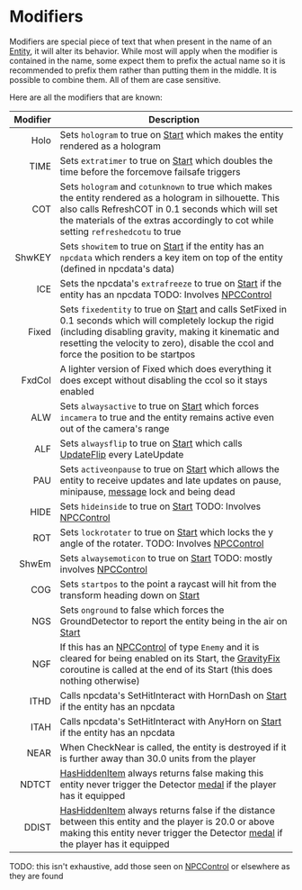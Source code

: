 # Modifiers

Modifiers are special piece of text that when present in the name of an [Entity](../Entity.md), it will alter its behavior. While most will apply when the modifier is contained in the name, some expect them to prefix the actual name so it is recommended to prefix them rather than putting them in the middle. It is possible to combine them. All of them are case sensitive.

Here are all the modifiers that are known:

|Modifier|Description|
|--------:|-----------|
|Holo|Sets `hologram` to true on [Start](Start.md) which makes the entity rendered as a hologram|
|TIME|Sets `extratimer` to true on [Start](Start.md) which doubles the time before the forcemove failsafe triggers|
|COT|Sets `hologram` and `cotunknown` to true which makes the entity rendered as a hologram in silhouette. This also calls RefreshCOT in 0.1 seconds which will set the materials of the extras accordingly to cot while setting `refreshedcotu` to true|
|ShwKEY|Sets `showitem` to true on [Start](Start.md) if the entity has an `npcdata` which renders a key item on top of the entity (defined in npcdata's data)|
|ICE|Sets the npcdata's `extrafreeze` to true on [Start](Start.md) if the entity has an npcdata TODO: Involves [NPCControl](../NPCControl/NPCControl.md)|
|Fixed|Sets `fixedentity` to true on [Start](Start.md) and calls SetFixed in 0.1 seconds which will completely lockup the rigid (including disabling gravity, making it kinematic and resetting the velocity to zero), disable the ccol and force the position to be startpos|
|FxdCol|A lighter version of Fixed which does everything it does except without disabling the ccol so it stays enabled|
|ALW|Sets `alwaysactive` to true on [Start](Start.md) which forces `incamera` to true and the entity remains active even out of the camera's range|
|ALF|Sets `alwaysflip` to true on [Start](Start.md) which calls [UpdateFlip](Update%20process/UpdateFlip.md) every LateUpdate|
|PAU|Sets `activeonpause` to true on [Start](Start.md) which allows the entity to receive updates and late updates on pause, minipause, [message](../../SetText/Notable%20states.md#message) lock and being dead|
|HIDE|Sets `hideinside` to true on [Start](Start.md) TODO: Involves [NPCControl](../NPCControl/NPCControl.md)|
|ROT|Sets `lockrotater` to true on [Start](Start.md) which locks the y angle of the rotater. TODO: Involves [NPCControl](../NPCControl/NPCControl.md)|
|ShwEm|Sets `alwaysemoticon` to true on [Start](Start.md) TODO: mostly involves [NPCControl](../NPCControl/NPCControl.md)|
|COG|Sets `startpos` to the point a raycast will hit from the transform heading down on [Start](Start.md)|
|NGS|Sets `onground` to false which forces the GroundDetector to report the entity being in the air on [Start](Start.md)|
|NGF|If this has an [NPCControl](../NPCControl/NPCControl.md) of type `Enemy` and it is cleared for being enabled on its Start, the [GravityFix](../NPCControl/GravityFix.md) coroutine is called at the end of its Start (this does nothing otherwise)|
|ITHD|Calls npcdata's SetHitInteract with HornDash on [Start](Start.md) if the entity has an npcdata|
|ITAH|Calls npcdata's SetHitInteract with AnyHorn on [Start](Start.md) if the entity has an npcdata|
|NEAR|When CheckNear is called, the entity is destroyed if it is further away than 30.0 units from the player|
|NDTCT|[HasHiddenItem](../NPCControl/Notable%20methods/HasHiddenItem.md) always returns false making this entity never trigger the Detector [medal](../../Enums%20and%20IDs/Medal.md) if the player has it equipped|
|DDIST|[HasHiddenItem](../NPCControl/Notable%20methods/HasHiddenItem.md) always returns false if the distance between this entity and the player is 20.0 or above making this entity never trigger the Detector [medal](../../Enums%20and%20IDs/Medal.md) if the player has it equipped|

TODO: this isn't exhaustive, add those seen on [NPCControl](../NPCControl/NPCControl.md) or elsewhere as they are found
